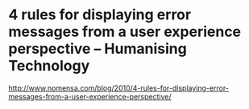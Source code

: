 <!--
id: 826574438
link: http://kevinisom.info/post/826574438/4-rules-for-displaying-error-messages-from-a-user
slug: 4-rules-for-displaying-error-messages-from-a-user
date: Sun Jul 18 2010 17:33:33 GMT+1200 (NZST)
raw: {"blog_name":"kevinisom","id":826574438,"post_url":"http://kevinisom.info/post/826574438/4-rules-for-displaying-error-messages-from-a-user","slug":"4-rules-for-displaying-error-messages-from-a-user","type":"link","date":"2010-07-18 05:33:33 GMT","timestamp":1279431213,"state":"published","format":"html","reblog_key":"YL7O9EoU","tags":[],"short_url":"http://tmblr.co/Zw68YynH8Pc","highlighted":[],"feed_item":"http://www.nomensa.com/blog/2010/4-rules-for-displaying-error-messages-from-a-user-experience-perspective/","from_feed_id":"650234","note_count":0,"title":"4 rules for displaying error messages from a user experience perspective – Humanising Technology","url":"http://www.nomensa.com/blog/2010/4-rules-for-displaying-error-messages-from-a-user-experience-perspective/","description":""}
publish: 2010-07-018
tags: 
title: 4 rules for displaying error messages from a user experience perspective – Humanising Technology
-->


4 rules for displaying error messages from a user experience perspective – Humanising Technology
================================================================================================

<http://www.nomensa.com/blog/2010/4-rules-for-displaying-error-messages-from-a-user-experience-perspective/>

